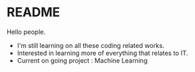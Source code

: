 # README
Hello people.
- I'm still learning on all these coding related works.
- Interested in learning more of everything that relates to IT.
- Current on going project : Machine Learning
